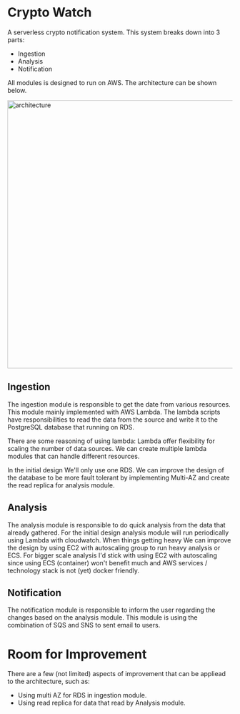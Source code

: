# Crypto Watch

A serverless crypto notification system. This system breaks down into 3 parts:
- Ingestion
- Analysis
- Notification

All modules is designed to run on AWS. The architecture can be shown below.

<img alt="architecture" src="https://s15.postimg.cc/v2gp96hez/cypto-notifier-arch.png" width="600px">

## Ingestion
The ingestion module is responsible to get the date from various resources. This module mainly implemented with AWS Lambda. The lambda scripts have responsibilities to read the data from the source and write it to the PostgreSQL database that running on RDS.

There are some reasoning of using lambda:
Lambda offer flexibility for scaling the number of data sources. We can create multiple lambda modules that can handle different resources.

In the initial design We'll only use one RDS. We can improve the design of the database to be more fault tolerant by implementing Multi-AZ and create the read replica for analysis module.

## Analysis
The analysis module is responsible to do quick analysis from the data that already gathered. For the initial design analysis module will run periodically using Lambda with cloudwatch. When things getting heavy We can improve the design by using EC2 with autoscaling group to run heavy analysis or ECS. For bigger scale analysis I'd stick with using EC2 with autoscaling since using ECS (container) won't benefit much and AWS services / technology stack is not (yet) docker friendly.

## Notification
The notification module is responsible to inform the user regarding the changes based on the analysis module. This module is using the combination of SQS and SNS to sent email to users.

# Room for Improvement
There are a few (not limited) aspects of improvement that can be appliead to the architecture, such as:
- Using multi AZ for RDS in ingestion module.
- Using read replica for data that read by Analysis module.
